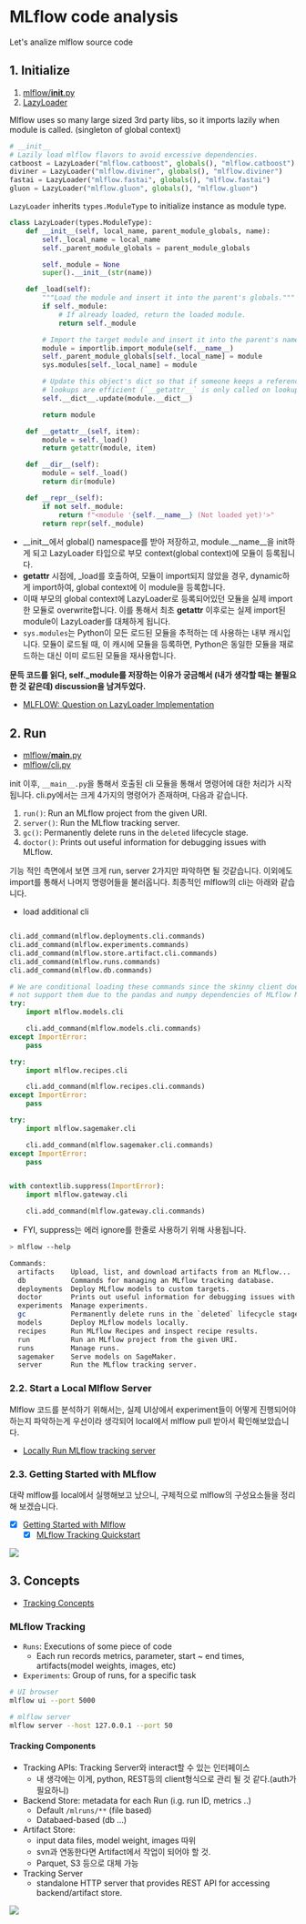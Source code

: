# MLflow code analysis


Let's analize mlflow source code
<!--more-->

## 1. Initialize

1. [mlflow/__init__.py](https://github.com/mlflow/mlflow/blob/master/mlflow/__init__.py)
2. [LazyLoader](https://github.com/mlflow/mlflow/blob/master/mlflow/utils/lazy_load.py#L8)

Mlflow uses so many large sized 3rd party libs, so it imports lazily when module is called. (singleton of global context)


```py
# __init__
# Lazily load mlflow flavors to avoid excessive dependencies.
catboost = LazyLoader("mlflow.catboost", globals(), "mlflow.catboost")
diviner = LazyLoader("mlflow.diviner", globals(), "mlflow.diviner")
fastai = LazyLoader("mlflow.fastai", globals(), "mlflow.fastai")
gluon = LazyLoader("mlflow.gluon", globals(), "mlflow.gluon")
```

`LazyLoader` inherits `types.ModuleType` to initialize instance as module type.

```py
class LazyLoader(types.ModuleType):
    def __init__(self, local_name, parent_module_globals, name):
        self._local_name = local_name
        self._parent_module_globals = parent_module_globals

        self._module = None
        super().__init__(str(name))

    def _load(self):
        """Load the module and insert it into the parent's globals."""
        if self._module:
            # If already loaded, return the loaded module.
            return self._module

        # Import the target module and insert it into the parent's namespace
        module = importlib.import_module(self.__name__)
        self._parent_module_globals[self._local_name] = module
        sys.modules[self._local_name] = module

        # Update this object's dict so that if someone keeps a reference to the `LazyLoader`,
        # lookups are efficient (`__getattr__` is only called on lookups that fail).
        self.__dict__.update(module.__dict__)

        return module

    def __getattr__(self, item):
        module = self._load()
        return getattr(module, item)

    def __dir__(self):
        module = self._load()
        return dir(module)

    def __repr__(self):
        if not self._module:
            return f"<module '{self.__name__} (Not loaded yet)'>"
        return repr(self._module)

```

- __init__에서 global() namespace를 받아 저장하고, module.__name__을 init하게 되고 LazyLoader 타입으로 부모 context(global context)에 모듈이 등록됩니다.
- __getattr__ 시점에, _load를 호출하여, 모듈이 import되지 않았을 경우, dynamic하게 import하여, global context에 이 module을 등록합니다.
- 이때 부모의 global context에 LazyLoader로 등록되어있던 모듈을 실제 import한 모듈로 overwrite합니다. 이를 통해서 최초 __getattr__ 이후로는 실제 import된 module이 LazyLoader를 대체하게 됩니다.
- `sys.modules`는 Python이 모든 로드된 모듈을 추적하는 데 사용하는 내부 캐시입니다. 모듈이 로드될 때, 이 캐시에 모듈을 등록하면, Python은 동일한 모듈을 재로드하는 대신 이미 로드된 모듈을 재사용합니다.


**문득 코드를 읽다, self._module를 저장하는 이유가 궁금해서 (내가 생각할 때는 불필요한 것 같은데) discussion을 남겨두었다.**

- [MLFLOW: Question on LazyLoader Implementation](https://github.com/mlflow/mlflow/discussions/10962)


## 2. Run

- [mlflow/__main__.py](https://github.com/mlflow/mlflow/blob/master/mlflow/__main__.py)
- [mlflow/cli.py](https://github.com/mlflow/mlflow/blob/master/mlflow/cli.py)

init 이후, `__main__.py`을 통해서 호출된 cli 모듈을 통해서 명령어에 대한 처리가 시작됩니다. cli.py에서는 크게 4가지의 명령어가 존재하며, 다음과 같습니다.

1. `run()`: Run an MLflow project from the given URI.
2. `server()`: Run the MLflow tracking server.
3. `gc()`: Permanently delete runs in the `deleted` lifecycle stage.
4. `doctor()`: Prints out useful information for debugging issues with MLflow.

기능 적인 측면에서 보면 크게 run, server 2가지만 파악하면 될 것같습니다.
이외에도 import를 통해서 나머지 명령어들을 불러옵니다. 최종적인 mlflow의 cli는 아래와 같습니다.

- load additional cli
```py

cli.add_command(mlflow.deployments.cli.commands)
cli.add_command(mlflow.experiments.commands)
cli.add_command(mlflow.store.artifact.cli.commands)
cli.add_command(mlflow.runs.commands)
cli.add_command(mlflow.db.commands)

# We are conditional loading these commands since the skinny client does
# not support them due to the pandas and numpy dependencies of MLflow Models
try:
    import mlflow.models.cli

    cli.add_command(mlflow.models.cli.commands)
except ImportError:
    pass

try:
    import mlflow.recipes.cli

    cli.add_command(mlflow.recipes.cli.commands)
except ImportError:
    pass

try:
    import mlflow.sagemaker.cli

    cli.add_command(mlflow.sagemaker.cli.commands)
except ImportError:
    pass


with contextlib.suppress(ImportError):
    import mlflow.gateway.cli

    cli.add_command(mlflow.gateway.cli.commands)

```

- FYI, suppress는 에러 ignore를 한줄로 사용하기 위해 사용됩니다.

```sh
> mlflow --help

Commands:
  artifacts    Upload, list, and download artifacts from an MLflow...
  db           Commands for managing an MLflow tracking database.
  deployments  Deploy MLflow models to custom targets.
  doctor       Prints out useful information for debugging issues with MLflow.
  experiments  Manage experiments.
  gc           Permanently delete runs in the `deleted` lifecycle stage.
  models       Deploy MLflow models locally.
  recipes      Run MLflow Recipes and inspect recipe results.
  run          Run an MLflow project from the given URI.
  runs         Manage runs.
  sagemaker    Serve models on SageMaker.
  server       Run the MLflow tracking server.
```


### 2.2. Start a Local Mlflow Server

Mlflow 코드를 분석하기 위해서는, 실제 UI상에서 experiment들이 어떻게 진행되어야 하는지 파악하는게 우선이라 생각되어 local에서 mlflow pull 받아서 확인해보았습니다.

- [Locally Run MLflow tracking server](https://mlflow.org/docs/latest/getting-started/tracking-server-overview/index.html#start-a-local-mlflow-server)



### 2.3. Getting Started with MLflow

대략 mlflow를 local에서 실행해보고 났으니, 구체적으로 mlflow의 구성요소들을 정리해 보겠습니다.

- [x] [Getting Started with Mlflow](https://mlflow.org/docs/latest/getting-started/index.html)
    - [x] [MLflow Tracking Quickstart](https://mlflow.org/docs/latest/getting-started/intro-quickstart/index.html)

![](/images/tracking-basics.png)


## 3. Concepts

- [Tracking Concepts](https://mlflow.org/docs/latest/tracking.html#concepts)

### MLflow Tracking

- `Runs`: Executions of some piece of code
    - Each run records metrics, parameter, start ~ end times, artifacts(model weights, images, etc)
- `Experiments`: Group of runs, for a specific task

```bash
# UI browser
mlflow ui --port 5000

# mlflow server
mlflow server --host 127.0.0.1 --port 50
```

#### Tracking Components

- Tracking APIs: Tracking Server와 interact할 수 있는 인터페이스
    - 내 생각에는 이게, python, REST등의 client형식으로 관리 될 것 같다.(auth가 필요하니)
- Backend Store: metadata for each Run (i.g. run ID, metrics ..)
    - Default `/mlruns/**` (file based) 
    - Databaed-based (db ...)
- Artifact Store: 
    - input data files, model weight, images 따위
    - svn과 연동한다면 Artifact에서 작업이 되어야 할 것.
    - Parquet, S3 등으로 대체 가능
- Tracking Server
    - standalone HTTP server that provides REST API for accessing backend/artifact store.

![](/images/tracking-setup-overview.png)



